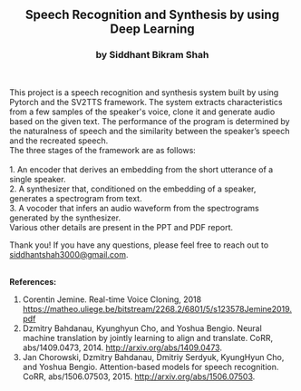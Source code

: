 
<h2 font-size:40px align="center">Speech Recognition and Synthesis by using Deep Learning</h2>

<h3 align="center">by Siddhant Bikram Shah</h3>
<br>

This project is a speech recognition and synthesis system built by using Pytorch and the SV2TTS framework. The system extracts characteristics from a few samples of the speaker's voice, clone it and generate audio based on the given text. The performance of the program is determined by the naturalness of speech and the similarity between the speaker’s speech and the recreated speech.
<br>
The three stages of the framework are as follows:<br>
<br>1. An encoder that derives an embedding from the short utterance of a single speaker.
<br>2. A synthesizer that, conditioned on the embedding of a speaker, generates a spectrogram from text.
<br>3. A vocoder that infers an audio waveform from the spectrograms generated by the synthesizer. 
<br>
Various other details are present in the PPT and PDF report.

Thank you! If you have any questions, please feel free to reach out to siddhantshah3000@gmail.com.
<br>
<br>

<b>References:</b>

1. Corentin Jemine. Real-time Voice Cloning, 2018 https://matheo.uliege.be/bitstream/2268.2/6801/5/s123578Jemine2019.pdf
2. Dzmitry Bahdanau, Kyunghyun Cho, and Yoshua Bengio. Neural machine translation by jointly learning to align and translate. CoRR, abs/1409.0473, 2014. http://arxiv.org/abs/1409.0473.
3. Jan Chorowski, Dzmitry Bahdanau, Dmitriy Serdyuk, KyungHyun Cho, and Yoshua Bengio. Attention-based models for speech recognition. CoRR, abs/1506.07503, 2015. http://arxiv.org/abs/1506.07503.
